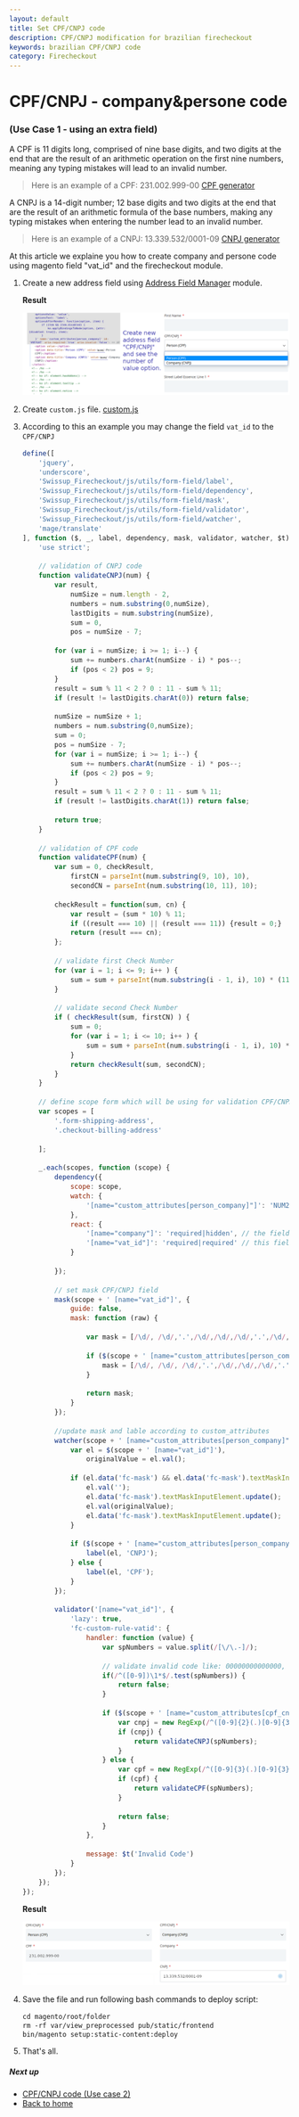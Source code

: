 ```yaml
---
layout: default
title: Set CPF/CNPJ code
description: CPF/CNPJ modification for brazilian firecheckout
keywords: brazilian CPF/CNPJ code
category: Firecheckout
---
```


# CPF/CNPJ - company&persone code
### (Use Case 1 - using an extra field)

A CPF is 11 digits long, comprised of nine base digits, and two digits at the end
that are the result of an arithmetic operation on the first nine numbers, meaning
any typing mistakes will lead to an invalid number.

> Here is an example of a CPF: 231.002.999-00 [CPF generator](https://www.4devs.com.br/gerador_de_cpf)

A CNPJ is a 14-digit number; 12 base digits and two digits at the end that are
the result of an arithmetic formula of the base numbers, making any typing mistakes
when entering the number lead to an invalid number.

> Here is an example of a CNPJ: 13.339.532/0001-09 [CNPJ generator](https://www.4devs.com.br/gerador_de_cnpj)

At this article we explaine you how to create company and persone code using
magento field "vat_id" and the firecheckout module.

 1. Create a new address field using [Address Field Manager](/m2/extensions/address-field-manager/) module.

    **Result**

    ![custom_attribute_field](/images/m2/firecheckout/brazil/custom_attributes_field.png)

 2. Create `custom.js` file. [custom.js](/m2/extensions/firecheckout/customization/custom-js/)
 3. According to this an example you may change the field `vat_id` to the `CPF/CNPJ`

    ```js
    define([
        'jquery',
        'underscore',
        'Swissup_Firecheckout/js/utils/form-field/label',
        'Swissup_Firecheckout/js/utils/form-field/dependency',
        'Swissup_Firecheckout/js/utils/form-field/mask',
        'Swissup_Firecheckout/js/utils/form-field/validator',
        'Swissup_Firecheckout/js/utils/form-field/watcher',
        'mage/translate'
    ], function ($, _, label, dependency, mask, validator, watcher, $t) {
        'use strict';

        // validation of CNPJ code
        function validateCNPJ(num) {
            var result,
                numSize = num.length - 2,
                numbers = num.substring(0,numSize),
                lastDigits = num.substring(numSize),
                sum = 0,
                pos = numSize - 7;

            for (var i = numSize; i >= 1; i--) {
                sum += numbers.charAt(numSize - i) * pos--;
                if (pos < 2) pos = 9;
            }
            result = sum % 11 < 2 ? 0 : 11 - sum % 11;
            if (result != lastDigits.charAt(0)) return false;

            numSize = numSize + 1;
            numbers = num.substring(0,numSize);
            sum = 0;
            pos = numSize - 7;
            for (var i = numSize; i >= 1; i--) {
                sum += numbers.charAt(numSize - i) * pos--;
                if (pos < 2) pos = 9;
            }
            result = sum % 11 < 2 ? 0 : 11 - sum % 11;
            if (result != lastDigits.charAt(1)) return false;

            return true;
        }

        // validation of CPF code
        function validateCPF(num) {
            var sum = 0, checkResult,
                firstCN = parseInt(num.substring(9, 10), 10),
                secondCN = parseInt(num.substring(10, 11), 10);

            checkResult = function(sum, cn) {
                var result = (sum * 10) % 11;
                if ((result === 10) || (result === 11)) {result = 0;}
                return (result === cn);
            };

            // validate first Check Number
            for (var i = 1; i <= 9; i++ ) {
                sum = sum + parseInt(num.substring(i - 1, i), 10) * (11 - i);
            }

            // validate second Check Number
            if ( checkResult(sum, firstCN) ) {
                sum = 0;
                for (var i = 1; i <= 10; i++ ) {
                    sum = sum + parseInt(num.substring(i - 1, i), 10) * (12 - i);
                }
                return checkResult(sum, secondCN);
            }
        }

        // define scope form which will be using for validation CPF/CNPJ code
        var scopes = [
            '.form-shipping-address',
            '.checkout-billing-address'

        ];

        _.each(scopes, function (scope) {
            dependency({
                scope: scope,
                watch: {
                    '[name="custom_attributes[person_company]"]': 'NUM2' // change this value according to your options
                },
                react: {
                    '[name="company"]': 'required|hidden', // the field 'Company' will be hidden when choose "Person" code.
                    '[name="vat_id"]': 'required|required' // this field is required for both company or persone code
                }

            });

            // set mask CPF/CNPJ field
            mask(scope + ' [name="vat_id"]', {
                guide: false,
                mask: function (raw) {

                    var mask = [/\d/, /\d/,'.',/\d/,/\d/,/\d/,'.',/\d/,/\d/,/\d/,'/',/\d/,/\d/,/\d/,/\d/,'-',/\d/,/\d/];

                    if ($(scope + ' [name="custom_attributes[person_company]"]').val() == NUM1) {
                        mask = [/\d/, /\d/, /\d/,'.',/\d/,/\d/,/\d/,'.',/\d/,/\d/,/\d/,'-',/\d/,/\d/];
                    }

                    return mask;
                }
            });

            //update mask and lable according to custom_attributes
            watcher(scope + ' [name="custom_attributes[person_company]"]', function (value) {
                var el = $(scope + ' [name="vat_id"]'),
                    originalValue = el.val();

                if (el.data('fc-mask') && el.data('fc-mask').textMaskInputElement) {
                    el.val('');
                    el.data('fc-mask').textMaskInputElement.update();
                    el.val(originalValue);
                    el.data('fc-mask').textMaskInputElement.update();
                }

                if ($(scope + ' [name="custom_attributes[person_company]"]').val() == NUM2) {
                    label(el, 'CNPJ');
                } else {
                    label(el, 'CPF');
                }
            });

            validator('[name="vat_id"]', {
                'lazy': true,
                'fc-custom-rule-vatid': {
                    handler: function (value) {
                        var spNumbers = value.split(/[\/\.-]/);

                        // validate invalid code like: 00000000000000, 11111111111111, etc;
                        if(/^([0-9])\1*$/.test(spNumbers)) {
                            return false;
                        }

                        if ($(scope + ' [name="custom_attributes[cpf_cnpj]"]').val() == NUM2) {
                            var cnpj = new RegExp(/^([0-9]{2}(.)[0-9]{3}(.)[0-9]{3}(\/)[0-9]{4}(-)[0-9]{2})$/).test(value);
                            if (cnpj) {
                                return validateCNPJ(spNumbers);
                            }
                        } else {
                            var cpf = new RegExp(/^([0-9]{3}(.)[0-9]{3}(.)[0-9]{3}(-)[0-9]{2})$/).test(value);
                            if (cpf) {
                                return validateCPF(spNumbers);
                            }
                            
                            return false;
                        }
                    },

                    message: $t('Invalid Code')
                }
            });
        });
    });
    ```

    **Result**

    ![cpf_cnpj](/images/m2/firecheckout/brazil/cpf_cnpj.png)

 4. Save the file and run following bash commands to deploy script:

    ```
    cd magento/root/folder
    rm -rf var/view_preprocessed pub/static/frontend
    bin/magento setup:static-content:deploy
    ```

 5. That's all.

##### Next up

 -  [CPF/CNPJ code (Use case 2)](/m2/extensions/firecheckout/brazil/cpfcnpj/)
 -  [Back to home](/m2/extensions/firecheckout)
